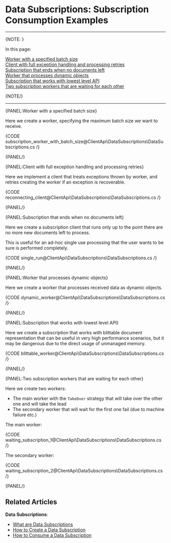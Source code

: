 # Data Subscriptions: Subscription Consumption Examples

---

{NOTE: }

In this page:  

[Worker with a specified batch size](../../../client-api/data-subscriptions/consumption/examples#worker-with-a-specified-batch-size)  
[Client with full exception handling and processing retries](../../../client-api/data-subscriptions/consumption/examples#client-with-full-exception-handling-and-processing-retries)  
[Subscription that ends when no documents left](../../../client-api/data-subscriptions/consumption/examples#subscription-that-ends-when-no-documents-left)  
[Worker that processes dynamic objects](../../../client-api/data-subscriptions/consumption/examples#worker-that-processes-dynamic-objects)  
[Subscription that works with lowest level API](../../../client-api/data-subscriptions/consumption/examples#subscription-that-works-with-lowest-level-api)  
[Two subscription workers that are waiting for each other](../../../client-api/data-subscriptions/consumption/examples#two-subscription-workers-that-are-waiting-for-each-other)  

{NOTE/}

---

{PANEL:Worker with a specified batch size}

Here we create a worker, specifying the maximum batch size we want to receive.

{CODE subscription_worker_with_batch_size@ClientApi\DataSubscriptions\DataSubscriptions.cs /}

{PANEL/}

{PANEL:Client with full exception handling and processing retries}

Here we implement a client that treats exceptions thrown by worker, and retries creating the worker if an exception is recoverable.

{CODE reconnecting_client@ClientApi\DataSubscriptions\DataSubscriptions.cs /}

{PANEL/}

{PANEL:Subscription that ends when no documents left}

Here we create a subscription client that runs only up to the point there are no more new documents left to process.  

This is useful for an ad-hoc single use processing that the user wants to be sure is performed completely. 

{CODE single_run@ClientApi\DataSubscriptions\DataSubscriptions.cs /}

{PANEL/}


{PANEL:Worker that processes dynamic objects}

Here we create a worker that processes received data as dynamic objects.

{CODE dynamic_worker@ClientApi\DataSubscriptions\DataSubscriptions.cs /}

{PANEL/}

{PANEL:Subscription that works with lowest level API}

Here we create a subscription that works with blittable document representation that can be useful in very high performance scenarios, 
but it may be dangerous due to the direct usage of unmanaged memory.

{CODE blittable_worker@ClientApi\DataSubscriptions\DataSubscriptions.cs /}

{PANEL/}

{PANEL:Two subscription workers that are waiting for each other}

Here we create two workers:  
* The main worker with the `TakeOver` strategy that will take over the other one and will take the lead  
* The secondary worker that will wait for the first one fail (due to machine failure etc.)

The main worker:

{CODE waiting_subscription_1@ClientApi\DataSubscriptions\DataSubscriptions.cs /}

The secondary worker:

{CODE waiting_subscription_2@ClientApi\DataSubscriptions\DataSubscriptions.cs /}

{PANEL/}

## Related Articles

**Data Subscriptions**:

- [What are Data Subscriptions](../../../client-api/data-subscriptions/what-are-data-subscriptions)
- [How to Create a Data Subscription](../../../client-api/data-subscriptions/creation/how-to-create-data-subscription)
- [How to Consume a Data Subscription](../../../client-api/data-subscriptions/consumption/how-to-consume-data-subscription)
